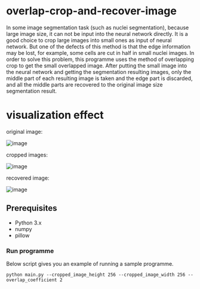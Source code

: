 # overlap-crop-and-recover-image
In some image segmentation task (such as nuclei segmentation), because large image size, it can not be input into the neural network directly. It is a good choice to crop large images into small ones as input of neural network. But one of the defects of this method is that the edge information may be lost, for example, some cells are cut in half in small nuclei images. In order to solve this problem, this programme uses the method of overlapping crop to get the small overlapped image. After putting the small image into the neural network and getting the segmentation resulting images, only the middle part of each resulting image is taken and the edge part is discarded, and all the middle parts are recovered to the original image size segmentation result.
# visualization effect
original image:

![image](https://github.com/flyingdingding/overlap-crop-and-recover-image/blob/master/test_images/resize_2.png)

cropped images:

![image](https://github.com/flyingdingding/overlap-crop-and-recover-image/blob/master/test_images/resize_3.jpg)

recovered image:

![image](https://github.com/flyingdingding/overlap-crop-and-recover-image/blob/master/test_images/resize_2.png)

## Prerequisites
- Python 3.x
- numpy
- pillow

### Run programme
Below script gives you an example of running a sample programme.
```
python main.py --cropped_image_height 256 --cropped_image_width 256 --overlap_coefficient 2
```
